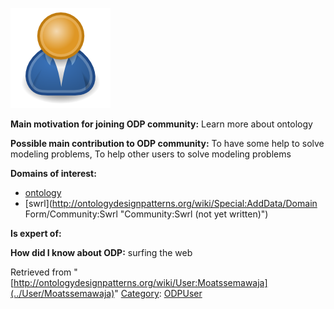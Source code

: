 [![Image:ODPUser.png](../images/a/a6/ODPUser.png)](../Image/ODPUser.png "Image:ODPUser.png")




  





__Main motivation for joining ODP community:__ Learn more about ontology


__Possible main contribution to ODP community:__ To have some help to solve modeling problems, To help other users to solve modeling problems


__Domains of interest:__



* [ontology](../Community/Ontology-based_models "Community:Ontology")
* [swrl](http://ontologydesignpatterns.org/wiki/Special:AddData/Domain Form/Community:Swrl "Community:Swrl (not yet written)")


__Is expert of:__


  

__How did I know about ODP:__ surfing the web






Retrieved from "[http://ontologydesignpatterns.org/wiki/User:Moatssemawaja](../User/Moatssemawaja)"
 [Category](http://ontologydesignpatterns.org/wiki/Special:Categories "Special:Categories"): [ODPUser](../Category/ODPUser "Category:ODPUser")